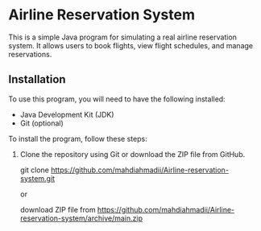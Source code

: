 <!DOCTYPE html>
<html>
<head>
 <title>Airline Reservation System - README</title>
</head>
<body>
 <h1>Airline Reservation System</h1>

 <p>This is a simple Java program for simulating a real airline reservation system. It allows users to book flights, view flight schedules, and manage reservations.</p>

 <h2>Installation</h2>

 <p>To use this program, you will need to have the following installed:</p>

 <ul>
  <li>Java Development Kit (JDK)</li>
  <li>Git (optional)</li>
 </ul>

 <p>To install the program, follow these steps:</p>

 <ol>
  <li>Clone the repository using Git or download the ZIP file from GitHub.</li>
  
   git clone https://github.com/mahdiahmadii/Airline-reservation-system.git
  
   or
  
   download ZIP file from https://github.com/mahdiahmadii/Airline-reservation-system/archive/main.zip

  
  

  
  

  

  

  

  

  

  
 

 

 

 

 

 

 
 

 
  
  
  
  
  
  
  
  
  
  
  
  
  
  

  
  
  
   
   

   

   

   

   
   
   
   
   
   
   
   
   
   
   
   
   
   

   
    
     
     
     
     
     
     
     
     
     
     
     
      
       
        
         
          
           
            
             
              
               
                
                 
                  
                   
                    
                     
                      
                       
                        
                         
                          
                           
                            
                             
                             

 
</body>
</html>
